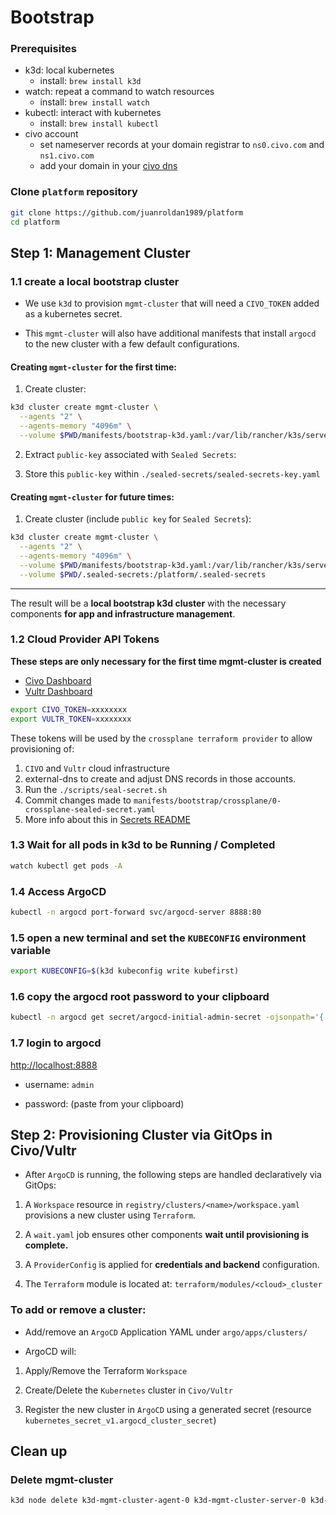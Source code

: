 # Bootstrap

### Prerequisites

- k3d: local kubernetes
    - install: `brew install k3d`
- watch: repeat a command to watch resources
    - install: `brew install watch`
- kubectl: interact with kubernetes
    - install: `brew install kubectl`
- civo account
    - set nameserver records at your domain registrar to `ns0.civo.com` and `ns1.civo.com`
    - add your domain in your [civo dns](https://dashboard.civo.com/dns)

### Clone `platform` repository

```sh
git clone https://github.com/juanroldan1989/platform
cd platform
```

## Step 1: Management Cluster

### 1.1 create a local bootstrap cluster

- We use `k3d` to provision `mgmt-cluster` that will need a `CIVO_TOKEN` added as a kubernetes secret.

- This `mgmt-cluster` will also have additional manifests that install `argocd` to the new cluster with a few default configurations.

#### Creating `mgmt-cluster` for the first time:

1. Create cluster:

```sh
k3d cluster create mgmt-cluster \
  --agents "2" \
  --agents-memory "4096m" \
  --volume $PWD/manifests/bootstrap-k3d.yaml:/var/lib/rancher/k3s/server/manifests/bootstrap-k3d.yaml
```

2. Extract `public-key` associated with `Sealed Secrets`:

3. Store this `public-key` within `./sealed-secrets/sealed-secrets-key.yaml`

#### Creating `mgmt-cluster` for future times:

1. Create cluster (include `public key` for `Sealed Secrets`):

```sh
k3d cluster create mgmt-cluster \
  --agents "2" \
  --agents-memory "4096m" \
  --volume $PWD/manifests/bootstrap-k3d.yaml:/var/lib/rancher/k3s/server/manifests/bootstrap-k3d.yaml \
  --volume $PWD/.sealed-secrets:/platform/.sealed-secrets
```

------

The result will be a **local bootstrap k3d cluster** with the necessary components **for app and infrastructure management**.

### 1.2 Cloud Provider API Tokens

**These steps are only necessary for the first time mgmt-cluster is created**

- [Civo Dashboard](https://dashboard.civo.com/security)
- [Vultr Dashboard](https://my.vultr.com/settings/#settingsapi)

```sh
export CIVO_TOKEN=xxxxxxxx
export VULTR_TOKEN=xxxxxxxx
```

These tokens will be used by the `crossplane terraform provider` to allow provisioning of:

1. `CIVO` and `Vultr` cloud infrastructure
2. external-dns to create and adjust DNS records in those accounts.
3. Run the `./scripts/seal-secret.sh`
4. Commit changes made to `manifests/bootstrap/crossplane/0-crossplane-sealed-secret.yaml`
5. More info about this in [Secrets README](/secrets.md)

### 1.3 Wait for all pods in k3d to be Running / Completed

```sh
watch kubectl get pods -A
```

### 1.4 Access ArgoCD

```sh
kubectl -n argocd port-forward svc/argocd-server 8888:80
```

### 1.5 open a new terminal and set the `KUBECONFIG` environment variable

```sh
export KUBECONFIG=$(k3d kubeconfig write kubefirst)
```

### 1.6 copy the argocd root password to your clipboard

```sh
kubectl -n argocd get secret/argocd-initial-admin-secret -ojsonpath='{.data.password}' | base64 -D | pbcopy
```

### 1.7 login to argocd

[http://localhost:8888](http://localhost:8888)

- username: `admin`

- password: (paste from your clipboard)

## Step 2: Provisioning Cluster via GitOps in Civo/Vultr

- After `ArgoCD` is running, the following steps are handled declaratively via GitOps:

1. A `Workspace` resource in `registry/clusters/<name>/workspace.yaml` provisions a new cluster using `Terraform`.

2. A `wait.yaml` job ensures other components **wait until provisioning is complete.**

3. A `ProviderConfig` is applied for **credentials and backend** configuration.

4. The `Terraform` module is located at: `terraform/modules/<cloud>_cluster`

### To add or remove a cluster:

- Add/remove an `ArgoCD` Application YAML under `argo/apps/clusters/`

- ArgoCD will:

1. Apply/Remove the Terraform `Workspace`

2. Create/Delete the `Kubernetes` cluster in `Civo/Vultr`

3. Register the new cluster in `ArgoCD` using a generated secret (resource `kubernetes_secret_v1.argocd_cluster_secret`)

## Clean up

### Delete mgmt-cluster

```bash
k3d node delete k3d-mgmt-cluster-agent-0 k3d-mgmt-cluster-server-0 k3d-mgmt-cluster-serverlb k3d-mgmt-cluster-tools
```
